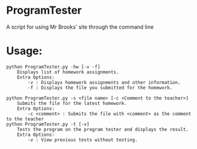 # ProgramTester
A script for using Mr Brooks' site through the command line
# Usage:
    python ProgramTester.py -hw [-v -f] 
        Displays list of homework assignments.
        Extra Options:
            -v : Displays homework assignments and other information.
            -f : Displays the file you submitted for the homework.
        
    python ProgramTester.py -s <file name> [-c <Comment to the teacher>]
        Submits the file for the latest homework.
        Extra Options:
            -c <comment> : Submits the file with <comment> as the comment to the teacher   
    python ProgramTester.py -t [-v]
        Tests the program on the program tester and displays the result.
        Extra Options:
            -v : View previous tests without testing.    